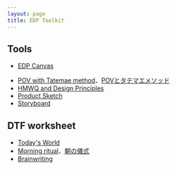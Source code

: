 ```yaml
---
layout: page
title: EDP Toolkit
---
```


## Tools

- [EDP Canvas](edp-canvas.pdf)

<!-- 2. Customer Forces Canvas
 !-- 3. Tatemaed POV Sheet
 !-- 4. HMW Variations
 !-- 5. SIPOC
 !-- 6. Story Pines Template
 !-- 7. User Test Script -->

- [POV with Tatemae method](tatemae.pdf)、[POVとタテマエメソッド](tatemae_ja.pdf)
- [HMWQ and Design Principles](hmwq-design-principles.pdf)
- [Product Sketch](product-sketch.pdf)
- [Storyboard](storyboard.pdf)

## DTF worksheet

- [Today's World](todays-world.pdf)
- [Morning ritual](morning-ritual.pdf)、[朝の儀式](morning-ritual_ja.pdf)
- [Brainwriting](brainwriting.pdf)
